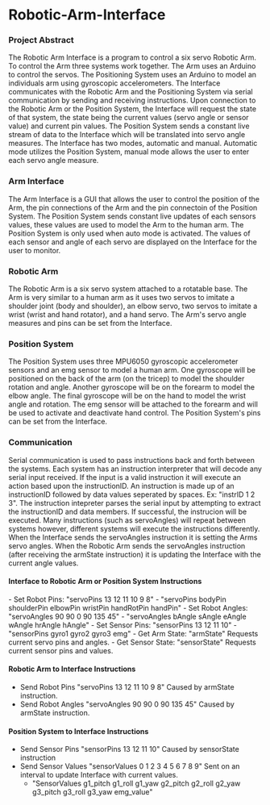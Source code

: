 # Robotic-Arm-Interface

<h3> Project Abstract </h3>
The Robotic Arm Interface is a program to control a six servo Robotic Arm. To control the Arm three systems work together. The Arm uses an Arduino to control the servos. The Positioning System uses an Arduino to model an individuals arm using gyroscopic accelerometers. The Interface communicates with the Robotic Arm and the Positioning System via serial communication by sending and receiving instructions. Upon connection to the Robotic Arm or the Position System, the Interface will request the state of that system, the state being the current values (servo angle or sensor value) and current pin values. The Position System sends a constant live stream of data to the Interface which will be translated into servo angle measures. The Interface has two modes, automatic and manual. Automatic mode utilizes the Position System, manual mode allows the user to enter each servo angle measure.  

<h3> Arm Interface </h3>
The Arm Interface is a GUI that allows the user to control the position of the Arm, the pin connections of the Arm and the pin connectoin of the Position System. The Position System sends constant live updates of each sensors values, these values are used to model the Arm to the human arm. The Position System is only used when auto mode is activated. The values of each sensor and angle of each servo are displayed on the Interface for the user to monitor. 

<h3> Robotic Arm </h3>
The Robotic Arm is a six servo system attached to a rotatable base. The Arm is very similar to a human arm as it uses two servos to imitate a shoulder joint (body and shoulder), an elbow servo, two servos to imitate a wrist (wrist and hand rotator), and a hand servo. The Arm's servo angle measures and pins can be set from the Interface. 

<h3> Position System </h3>
The Position System uses three MPU6050 gyroscopic accelerometer sensors and an emg sensor to model a human arm. One gyroscope will be positioned on the back of the arm (on the tricep) to model the shoulder rotation and angle. Another gyroscope will be on the forearm to model the elbow angle. The final gyroscope will be on the hand to model the wrist angle and rotation. The emg sensor will be attached to the forearm and will be used to activate and deactivate hand control. The Position System's pins can be set from the Interface. 

<h3> Communication </h3>
Serial communication is used to pass instructions back and forth between the systems. Each system has an instruction interpreter that will decode any serial input received. If the input is a valid instruction it will execute an action based upon the instructionID. An instruction is made up of an instructionID followed by data values seperated by spaces. Ex: "instrID 1 2 3". The instruction intepreter parses the serial input by attempting to extract the instructionID and data members. If successful, the instrucion will be executed. Many instructions (such as servoAngles) will repeat between systems however, different systems will execute the instructions differently. When the Interface sends the servoAngles instruction it is setting the Arms servo angles. When the Robotic Arm sends the servoAngles instruction (after receiving the armState instruction) it is updating the Interface with the current angle values.  

<h4> Interface to Robotic Arm or Position System Instructions </h4>
- Set Robot Pins:    "servoPins 13 12 11 10 9 8"          
   - "servoPins bodyPin shoulderPin elbowPin wristPin handRotPin handPin"
- Set Robot Angles:  "servoAngles 90 90 0 90 135 45"      
   - "servoAngles bAngle sAngle eAngle wAngle hrAngle hAngle"
- Set Sensor Pins:   "sensorPins 13 12 11 10"             
   - "sensorPins gyro1 gyro2 gyro3 emg"
- Get Arm State:     "armState"                           Requests current servo pins and angles.
- Get Sensor State:  "sensorState"                        Requests current sensor pins and values.

<h4> Robotic Arm to Interface Instructions </h4>

- Send Robot Pins    "servoPins 13 12 11 10 9 8"          Caused by armState instruction.
- Send Robot Angles  "servoAngles 90 90 0 90 135 45"      Caused by armState instruction.

<h4> Position System to Interface Instructions </h4>

- Send Sensor Pins "sensorPins 13 12 11 10"               Caused by sensorState instruction
- Send Sensor Values "sensorValues 0 1 2 3 4 5 6 7 8 9"   Sent on an interval to update Interface with current values. 
   - "SensorValues g1_pitch g1_roll g1_yaw g2_pitch g2_roll g2_yaw g3_pitch g3_roll g3_yaw emg_value"
